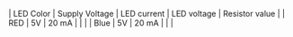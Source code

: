 
| LED Color | Supply Voltage | LED current |  LED voltage  | Resistor value |
|    RED    |       5V       |    20 mA    |               |                |
|    Blue   |       5V       |    20 mA    |               |                |
